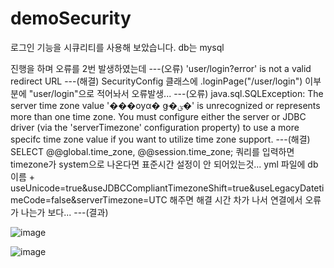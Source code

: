 # demoSecurity

로그인 기능을 시큐리티를 사용해 보았습니다. db는 mysql

진행을 하며 오류를 2번 발생하였는데
---(오류)
'user/login?error' is not a valid redirect URL
---(해결)
SecurityConfig 클래스에 .loginPage("/user/login") 이부분에 "user/login"으로 적어놔서 오류발생...
---(오류)
java.sql.SQLException: The server time zone value '���ѹα� ǥ�ؽ�' is unrecognized or represents more than one time zone. You must configure either the server or JDBC driver 
(via the 'serverTimezone' configuration property) to use a more specifc time zone value if you want to utilize time zone support.
---(해결)
SELECT @@global.time_zone, @@session.time_zone;
쿼리를 입력하면 timezone가 system으로 나온다면  표준시간 설정이 안 되어있는것...
yml 파일에 db이름 + useUnicode=true&useJDBCCompliantTimezoneShift=true&useLegacyDatetimeCode=false&serverTimezone=UTC 해주면 해결
시간 차가 나서 연결에서 오류가 나는가 보다...
---(결과)

![image](https://user-images.githubusercontent.com/71180644/156738724-105dd85f-fbed-41ea-acae-61a3fd1ebd55.png)




![image](https://user-images.githubusercontent.com/71180644/156737252-00e4bb7a-20ca-4205-b73f-528aeac3ea8e.png)
